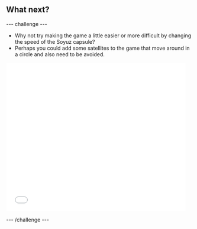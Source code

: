## What next?
--- challenge ---
- Why not try making the game a little easier or more difficult by changing the speed of the Soyuz capsule?
- Perhaps you could add some satellites to the game that move around in a circle and also need to be avoided.

<iframe allowtransparency="true" width="485" height="402" src="//scratch.mit.edu/projects/embed/138408971/?autostart=false" frameborder="0" allowfullscreen></iframe>
    
--- /challenge ---

